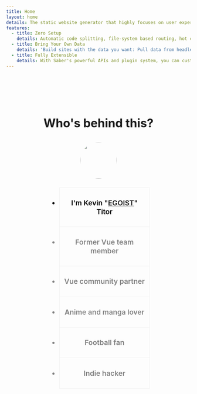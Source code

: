 ```yaml
---
title: Home
layout: home
details: The static website generator that highly focuses on user experience. Start building your next website in minutes.
features:
  - title: Zero Setup
    details: Automatic code splitting, file-system based routing, hot code reloading and built-in Markdown support.
  - title: Bring Your Own Data
    details: 'Build sites with the data you want: Pull data from headless CMS, SaaS services, APIs, your file-system, and more.'
  - title: Fully Extensible
    details: With Saber's powerful APIs and plugin system, you can customize almost everything.
---
```


<div class="section">
  <h2 class="section-title">Who's behind this?</h2>

<a href="https://egoist.sh"><img src="https://github.com/egoist.png" width="100" height="100" class="avatar" /></a>

  <div class="about-me">

- I'm Kevin "[EGOIST](https://github.com/egoist)" Titor
- Former Vue team member
- Vue community partner
- Anime and manga lover
- Football fan
- Indie hacker

  </div>

</div>

<style scoped>
.section {
  text-align: center;
  margin-top: 8rem;
}
  
.section-title {
  font-size: 2rem;
  margin-bottom: 2rem;
  font-weight: bold;
}

.avatar {
  border-radius: 100%;
  margin: 0 auto;
}

.about-me {
  color: gray;
  font-weight: 600;
  font-size: 1.2rem;
  max-width: 280px;
  margin: 1.5rem auto;
}
.about-me li {
  padding: 10px;
  border: 1px solid #f0f0f0;
}

.about-me li:first-child {
  color: #000;
}

.about-me li:not(:last-child) {
  border-bottom: none;
}
</style>

